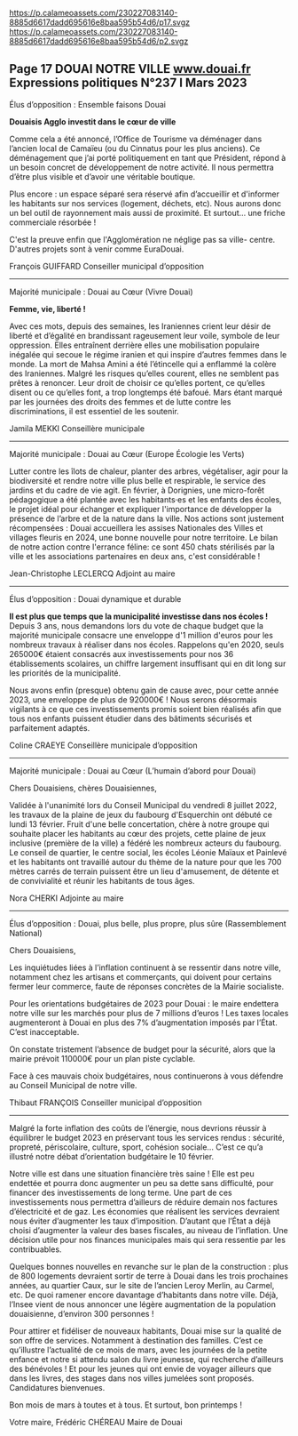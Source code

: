 https://p.calameoassets.com/230227083140-8885d6617dadd695616e8baa595b54d6/p17.svgz
https://p.calameoassets.com/230227083140-8885d6617dadd695616e8baa595b54d6/p2.svgz

Page  17
DOUAI NOTRE VILLE
www.douai.fr
Expressions politiques
N°237   I
Mars 2023 
---

Élus d’opposition : Ensemble faisons Douai

**Douaisis Agglo investit dans le cœur de ville**

Comme cela a été annoncé, l’Office de Tourisme va déménager dans l’ancien local de Camaïeu (ou du Cinnatus pour les plus anciens). Ce déménagement que j’ai porté politiquement en tant que Président, répond à un besoin concret de développement de notre activité. Il nous permettra d’être plus visible et d’avoir une véritable boutique.

Plus encore : un espace séparé sera réservé afin d’accueillir et d'informer les habitants sur nos services (logement, déchets, etc). Nous aurons donc un bel outil de rayonnement mais aussi de proximité. Et surtout… une friche commerciale résorbée !

C'est la preuve enfin que l'Agglomération ne néglige pas sa ville-
centre. D'autres projets sont à venir comme EuraDouai.

François GUIFFARD
Conseiller municipal d’opposition

---

Majorité municipale : Douai au Cœur (Vivre Douai)

**Femme, vie, liberté !**

Avec ces mots, depuis des semaines, les Iraniennes crient leur désir de liberté et d’égalité en brandissant rageusement leur voile, symbole de leur oppression. Elles entraînent derrière elles une mobilisation populaire inégalée qui secoue le régime iranien et qui inspire d’autres femmes dans le monde. La mort de Mahsa Amini a été l’étincelle qui a enflammé la colère des Iraniennes. Malgré les risques qu’elles courent, elles ne semblent pas prêtes à renoncer. Leur droit de choisir ce qu’elles portent, ce qu’elles disent ou ce qu’elles font, a trop longtemps été bafoué. Mars étant marqué par les journées des droits des femmes et de lutte contre les  discriminations, il est essentiel de les soutenir.

Jamila MEKKI
Conseillère municipale

---

Majorité municipale : Douai au Cœur (Europe Écologie les Verts)

Lutter contre les îlots de chaleur, planter des arbres, végétaliser, agir pour la biodiversité et rendre notre ville plus belle et respirable, le service des jardins et du cadre de vie agit. En février, à Dorignies, une micro-forêt pédagogique a été plantée avec les habitants·es et les enfants des écoles, le projet idéal pour échanger et expliquer l'importance de développer la présence de l’arbre et de la nature dans la ville. Nos actions sont justement récompensées : Douai accueillera les assises Nationales des Villes et villages fleuris en 2024, une bonne nouvelle pour notre territoire.
Le bilan de notre action contre l'errance féline: ce sont 450 chats stérilisés par la ville et les associations partenaires en deux ans, c'est considérable !

Jean-Christophe LECLERCQ
Adjoint au maire

---

Élus d’opposition : Douai dynamique et durable

**Il est plus que temps que la municipalité investisse dans nos écoles !**
Depuis 3 ans, nous demandons lors du vote de chaque budget que la majorité municipale consacre une enveloppe d'1 million d'euros pour les nombreux travaux à réaliser dans nos écoles. Rappelons qu'en 2020, seuls 265000€ étaient consacrés aux investissements pour nos 36 établissements scolaires, un chiffre largement insuffisant qui en dit long sur les priorités de la municipalité.

Nous avons enfin (presque) obtenu gain de cause avec, pour cette année 2023, une enveloppe de plus de 920000€ ! Nous serons désormais vigilants à ce que ces investissements promis soient bien réalisés afin que tous nos enfants puissent étudier dans des bâtiments sécurisés et parfaitement adaptés.

Coline CRAEYE
Conseillère municipale d’opposition

---

Majorité municipale : Douai au Cœur (L’humain d’abord pour Douai)

Chers Douaisiens, chères Douaisiennes,

Validée à l'unanimité lors du Conseil Municipal du vendredi 8 juillet 2022, les travaux de la plaine de jeux du faubourg d'Esquerchin ont débuté ce lundi 13 février. Fruit d'une belle concertation, chère à notre groupe qui souhaite placer les habitants au cœur des projets, cette plaine de jeux inclusive (première de la ville) a fédéré les nombreux acteurs du faubourg. Le conseil de quartier, le centre social, les écoles Léonie Maïaux et Painlevé et les habitants ont travaillé autour du thème de la nature pour que les 700 mètres carrés de terrain puissent être un lieu d'amusement, de détente et de convivialité et réunir les habitants de tous âges.

Nora CHERKI
Adjointe au maire

---

Élus d’opposition : Douai, plus belle, plus propre, plus sûre (Rassemblement National)

Chers Douaisiens,

Les inquiétudes liées à l’inflation continuent à se ressentir dans notre ville, notamment chez les artisans et commerçants, qui doivent pour certains fermer leur commerce, faute de réponses concrètes de la Mairie socialiste.

Pour les orientations budgétaires de 2023 pour Douai : le maire endettera notre ville sur les marchés pour plus de 7 millions d’euros ! Les taxes locales augmenteront à Douai en plus des 7% d’augmentation imposés par l’État. C’est inacceptable.

On constate tristement l’absence de budget pour la sécurité, alors que la mairie prévoit 110000€ pour un plan piste cyclable.

Face à ces mauvais choix budgétaires, nous continuerons à vous défendre au Conseil Municipal de notre ville.

Thibaut FRANÇOIS
Conseiller municipal d’opposition

---

Malgré la forte inflation des coûts de l’énergie, nous devrions réussir à équilibrer le budget 2023 en préservant tous les services rendus : sécurité, propreté, périscolaire, culture, sport, cohésion sociale… C’est ce qu’a illustré notre débat d’orientation budgétaire le 10 février.

Notre ville est dans une situation financière très saine ! Elle est peu endettée et pourra donc augmenter un peu sa dette sans difficulté, pour financer des investissements de long terme. Une part de ces investissements nous permettra d’ailleurs de réduire demain nos factures d’électricité et de gaz. Les économies que réalisent les services devraient nous éviter d’augmenter les taux d’imposition. D’autant que l’État a déjà choisi d’augmenter la valeur des bases fiscales, au niveau de l’inflation. Une décision utile pour nos finances municipales mais qui sera ressentie par les contribuables.

Quelques bonnes nouvelles en revanche sur le plan de la construction : plus de 800 logements devraient sortir de terre à Douai dans les trois prochaines années, au quartier Caux, sur le site de l’ancien Leroy Merlin, au Carmel, etc. De quoi ramener encore davantage d’habitants dans notre ville. Déjà, l’Insee vient de nous annoncer une légère augmentation de la population douaisienne, d’environ 300 personnes !

Pour attirer et fidéliser de nouveaux habitants, Douai mise sur la qualité de son offre de services. Notamment à destination des familles. C’est ce qu’illustre l’actualité de ce mois de mars, avec les journées de la petite enfance et notre si attendu salon du livre jeunesse, qui recherche d’ailleurs des bénévoles ! Et pour les jeunes qui ont envie de voyager ailleurs que dans les livres, des stages dans nos villes jumelées sont proposés. Candidatures bienvenues.

Bon mois de mars à toutes et à tous. Et surtout, bon printemps !

Votre maire,
Frédéric CHÉREAU
Maire de Douai
